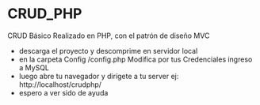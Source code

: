 # CRUD_PHP
CRUD Básico Realizado en PHP, con el patrón de diseño MVC

<ul>
 <li>descarga el proyecto y descomprime en servidor local</li>
<li> en la carpeta Config /config.php Modifica por tus Credenciales ingreso a MySQL</li>
<li> luego abre tu navegador y dirígete a tu server ej: http://localhost/crudphp/</li>
<li> espero a ver sido de ayuda</li>
  <ul>

